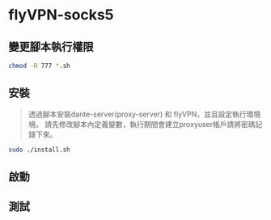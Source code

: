# flyVPN-socks5

## 變更腳本執行權限
```bash
chmod -R 777 *.sh
```
## 安裝
> 透過腳本安裝dante-server(proxy-server) 和 flyVPN，並且設定執行環境境。
> 請先修改腳本內定義變數，執行期間會建立proxyuser帳戶請將密碼記錄下來。
```bash
sudo ./install.sh
```
## 啟動

## 測試
